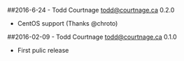 ##2016-6-24 - Todd Courtnage <todd@courtnage.ca> 0.2.0
 * CentOS support (Thanks @chroto)

##2016-02-09 - Todd Courtnage <todd@courtnage.ca> 0.1.0
 * First pulic release

